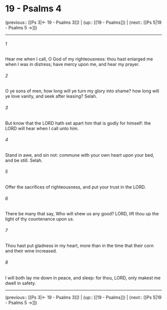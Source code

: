 # 19 - Psalms 4

(previous:: [[Ps 3|← 19 - Psalms 3]]) | (up:: [[19 - Psalms]]) | (next:: [[Ps 5|19 - Psalms 5 →]])

***


###### 1 
Hear me when I call, O God of my righteousness: thou hast enlarged me when I was in distress; have mercy upon me, and hear my prayer. 

###### 2 
O ye sons of men, how long will ye turn my glory into shame? how long will ye love vanity, and seek after leasing? Selah. 

###### 3 
But know that the LORD hath set apart him that is godly for himself: the LORD will hear when I call unto him. 

###### 4 
Stand in awe, and sin not: commune with your own heart upon your bed, and be still. Selah. 

###### 5 
Offer the sacrifices of righteousness, and put your trust in the LORD. 

###### 6 
There be many that say, Who will shew us any good? LORD, lift thou up the light of thy countenance upon us. 

###### 7 
Thou hast put gladness in my heart, more than in the time that their corn and their wine increased. 

###### 8 
I will both lay me down in peace, and sleep: for thou, LORD, only makest me dwell in safety.

***

(previous:: [[Ps 3|← 19 - Psalms 3]]) | (up:: [[19 - Psalms]]) | (next:: [[Ps 5|19 - Psalms 5 →]])
